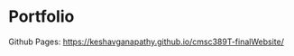 # Portfolio
Github Pages: <a href="https://keshavganapathy.github.io/cmsc389T-finalWebsite/">https://keshavganapathy.github.io/cmsc389T-finalWebsite/</a>

